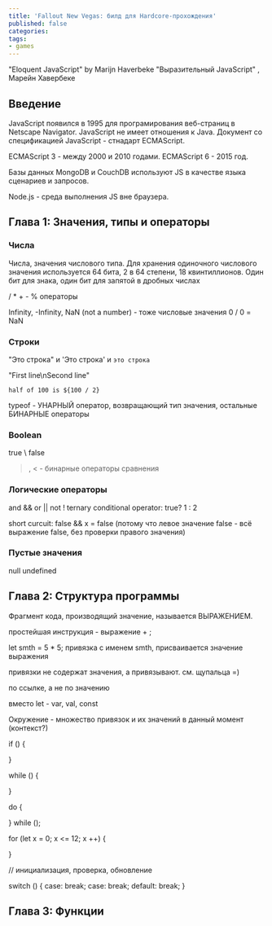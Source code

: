 ```yaml
---
title: 'Fallout New Vegas: билд для Hardcore-прохождения'
published: false
categories:
tags:
- games
---
```


"Eloquent JavaScript" by Marijn Haverbeke
"Выразительный JavaScript" , Марейн Хавербеке

## Введение
JavaScript появился в 1995 для програмирования веб-страниц в Netscape Navigator. JavaScript не имеет отношения к Java. 
Документ со спецификацией JavaScript - стнадарт ECMAScript.

ECMAScript 3 - между 2000 и 2010 годами.
ECMAScript 6 - 2015 год.

Базы данных MongoDB и CouchDB используют JS в качестве языка сценариев и запросов.

Node.js - среда выполнения JS вне браузера.

## Глава 1: Значения, типы и операторы

### Числа
Числа, значения числового типа. Для хранения одиночного числового значения используется 64 бита, 2 в 64 степени, 18 квинтиллионов.
Один бит для знака, один бит для запятой в дробных числах

/ * + - % операторы

Infinity, -Infinity, NaN (not a number) - тоже числовые значения
0 / 0 = NaN

### Строки
"Это строка" и 'Это строка' и `это строка`

"First line\nSecond line"

`half of 100 is ${100 / 2}`

typeof - УНАРНЫЙ оператор, возвращающий тип значения, остальные БИНАРНЫЕ операторы


### Boolean
true \ false

>, < - бинарные операторы сравнения

### Логические операторы
and && 
or ||
not !
ternary conditional operator: true? 1 : 2

short curcuit: false && x = false (потому что левое значение false - всё выражение false, без проверки правого значения)

### Пустые значения
null
undefined

## Глава 2: Структура программы

Фрагмент кода, производящий значение, называется ВЫРАЖЕНИЕМ.

простейшая инструкция - выражение + ;

let smth = 5 * 5;
привязка с именем smth, присваивается значение выражения 

привязки не содержат значения, а привязывают. см. щупальца =)

по ссылке, а не по значению

вместо let - var, val, const

Окружение - множество привязок и их значений в данный момент (контекст?)

if () {

}

while () {

}

do {

} while ();

for (let x = 0; x <= 12; x ++) {

}

// инициализация, проверка, обновление


switch () {
    case: 
        break;
    case: 
        break;
    default: 
        break;
}


## Глава 3: Функции
